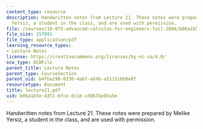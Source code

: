 ```yaml
---
content_type: resource
description: Handwritten notes from Lecture 21. These notes were prepared by Melike
  Yersiz, a student in the class, and are used with permission.
file: /courses/18-075-advanced-calculus-for-engineers-fall-2004/b06a1b5e4351bfcedc1ecd0676e05a5e_lecture21.pdf
file_size: 157091
file_type: application/pdf
learning_resource_types:
- Lecture Notes
license: https://creativecommons.org/licenses/by-nc-sa/4.0/
ocw_type: OCWFile
parent_title: Lecture Notes
parent_type: CourseSection
parent_uid: b4fba298-0330-4ab7-e64b-a51151bb9e8f
resourcetype: Document
title: lecture21.pdf
uid: b06a1b5e-4351-bfce-dc1e-cd0676e05a5e
---
```

Handwritten notes from Lecture 21. These notes were prepared by Melike Yersiz, a student in the class, and are used with permission.